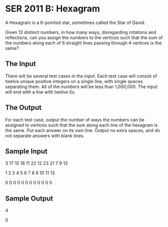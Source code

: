 SER 2011 B: Hexagram
===============

A Hexagram is a 6-pointed star, sometimes called the Star of David.

Given 12 distinct numbers, in how many ways, disregarding rotations and 
reflections, can you assign the numbers to the vertices such that the sum of the 
numbers along each of 6 straight lines passing through 4 vertices is the same?


The Input
---------
There will be several test cases in the input. Each test case will consist of twelve 
unique positive integers on a single line, with single spaces separating them. All 
of the numbers will be less than 1,000,000.  The  input will end with  a line with 
twelve 0s.

The Output
----------
For each test case, output the number of ways the numbers can be assigned to 
vertices such that the sum along each line of the hexagram  is the same. Put 
each answer on its own line. Output no extra spaces, and do not separate 
answers with blank lines.

Sample Input
------------
3 17 15 18 11 22 12 23 21 7 9 13

1 2 3 4 5 6 7 8 9 10 11 13

0 0 0 0 0 0 0 0 0 0 0 0

Sample Output
-------------
4

0


